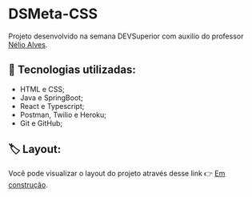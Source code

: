 # DSMeta-CSS

Projeto desenvolvido na semana DEVSuperior com auxilio do professor [Nélio Alves](https://github.com/acenelio).

## :rocket: Tecnologias utilizadas:
- HTML e CSS;
- Java e SpringBoot;
- React e Typescript;
- Postman, Twilio e Heroku;
- Git e GitHub;

## 🏷️ Layout:

Você pode visualizar o layout do projeto através desse link 👉 [Em construção](). 
